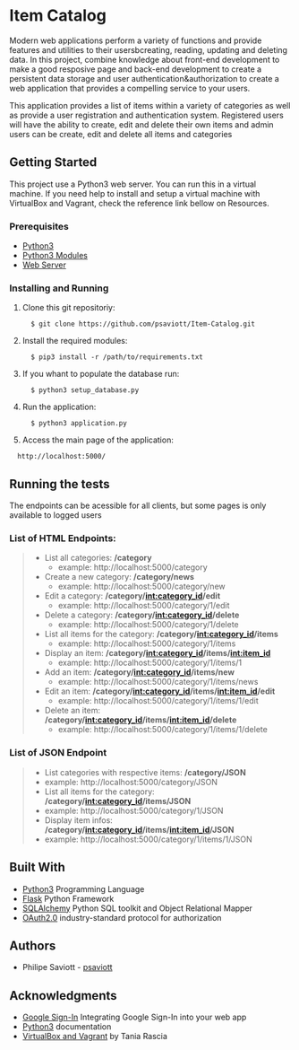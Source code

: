 # Item Catalog

Modern web applications perform a variety of functions and provide features and utilities to their usersbcreating, reading, updating and deleting data. In this project, combine knowledge about front-end development to make a good resposive page and back-end development to create a persistent data storage and user authentication&authorization to create a web application that provides a compelling service to your users.

This application provides a list of items within a variety of categories as well as provide a user registration and authentication system.
Registered users will have the ability to create, edit and delete their own items and admin users can be create, edit and delete all items and categories

## Getting Started
This project use a Python3 web server. You can run this in a virtual machine. If you need help to install and setup a virtual machine with VirtualBox and Vagrant, check the reference link bellow on Resources.

### Prerequisites
* [Python3](https://www.python.org/ "Python Homepage")
* [Python3 Modules](requirements.txt "Requisites for python3")
* [Web Server](https://en.wikipedia.org/wiki/Web_server/ "Wikipedia article about Web Servers")

### Installing and Running
1. Clone this git repositoriy:
    ```
      $ git clone https://github.com/psaviott/Item-Catalog.git
    ```

2. Install the required modules:
    ```python3
      $ pip3 install -r /path/to/requirements.txt
    ```

3. If you whant to populate the database run:
    ```python3
      $ python3 setup_database.py
    ```

4. Run the application:
    ```python3
      $ python3 application.py
    ```

5. Access the main page of the application:
```
  http://localhost:5000/
```

## Running the tests

The endpoints can be acessible for all clients, but some pages is only available to logged users

### List of HTML Endpoints:

> * List all categories: **/category**
>   * example: http://localhost:5000/category
> * Create a new category: **/category/news**
>   * example: http://localhost:5000/category/new
> * Edit a category: **/category/<int:category_id>/edit**
>   * example: http://localhost:5000/category/1/edit
> * Delete a category: **/category/<int:category_id>/delete**
>   * example: http://localhost:5000/category/1/delete
> * List all items for the category:
> **/category/<int:category_id>/items**
>   * example: http://localhost:5000/category/1/items
> * Display an item:
> **/category/<int:category_id>/items/<int:item_id>**
>   * example: http://localhost:5000/category/1/items/1
> * Add an item: **/category/<int:category_id>/items/new**
>   * example: http://localhost:5000/category/1/items/news
> * Edit an item:
> **/category/<int:category_id>/items/<int:item_id>/edit**
>   * example: http://localhost:5000/category/1/items/1/edit
> * Delete an item:
> **/category/<int:category_id>/items/<int:item_id>/delete**
>   * example: http://localhost:5000/category/1/items/1/delete

### List of JSON Endpoint

> * List categories with respective items: **/category/JSON**
>  * example: http://localhost:5000/category/JSON
> * List all items for the category: **/category/<int:category_id>/items/JSON**
>  * example: http://localhost:5000/category/1/JSON
> * Display item infos: **/category/<int:category_id>/items/<int:item_id>/JSON**
>  * example: http://localhost:5000/category/1/items/1/JSON

## Built With

* [Python3](https://docs.python.org/ "Python3 documentation") Programming Language
* [Flask](http://flask.pocoo.org/ "Flask homepage") Python Framework
* [SQLAlchemy](https://www.sqlalchemy.org/ "SQLAlchemy homepage") Python SQL toolkit and Object Relational Mapper
* [OAuth2.0](https://oauth.net/2/ "OAuth2.0 homepage") industry-standard protocol for authorization

## Authors

* Philipe Saviott - [psaviott](https://github.com/psaviott)

## Acknowledgments
* [Google Sign-In](https://developers.google.com/identity/sign-in/web/sign-in "PostgreSQL documentation") Integrating Google Sign-In into your web app
* [Python3](https://docs.python.org/3.6/index.html "Python3 documentation") documentation
* [VirtualBox and Vagrant](https://www.taniarascia.com/what-are-vagrant-and-virtualbox-and-how-do-i-use-them/ "How to use Vagrant and VirtualBox") by Tania Rascia
